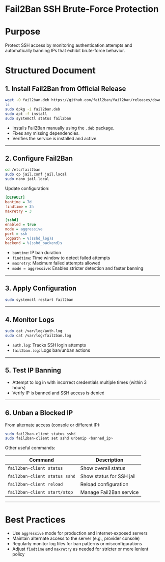 # Fail2Ban SSH Brute-Force Protection

# Purpose

Protect SSH access by monitoring authentication attempts and automatically banning IPs that exhibit brute-force behavior.

# Structured Document

## 1. Install Fail2Ban from Official Release

```bash
wget -O fail2ban.deb https://github.com/fail2ban/fail2ban/releases/download/1.1.0/fail2ban_1.1.0-1.upstream1_all.deb
ls
sudo dpkg -i fail2ban.deb
sudo apt -f install
sudo systemctl status fail2ban
```

* Installs Fail2Ban manually using the `.deb` package.
* Fixes any missing dependencies.
* Verifies the service is installed and active.

---

## 2. Configure Fail2Ban

```bash
cd /etc/fail2ban
sudo cp jail.conf jail.local
sudo nano jail.local
```

Update configuration:

```ini
[DEFAULT]
bantime = 7d
findtime = 3h
maxretry = 3

[sshd]
enabled = true
mode = aggressive
port = ssh
logpath = %(sshd_log)s
backend = %(sshd_backend)s
```

* `bantime`: IP ban duration
* `findtime`: Time window to detect failed attempts
* `maxretry`: Maximum failed attempts allowed
* `mode = aggressive`: Enables stricter detection and faster banning

---

## 3. Apply Configuration

```bash
sudo systemctl restart fail2ban
```

---

## 4. Monitor Logs

```bash
sudo cat /var/log/auth.log
sudo cat /var/log/fail2ban.log
```

* `auth.log`: Tracks SSH login attempts
* `fail2ban.log`: Logs ban/unban actions

---

## 5. Test IP Banning

* Attempt to log in with incorrect credentials multiple times (within 3 hours)
* Verify IP is banned and SSH access is denied

---

## 6. Unban a Blocked IP

From alternate access (console or different IP):

```bash
sudo fail2ban-client status sshd
sudo fail2ban-client set sshd unbanip <banned_ip>
```

Other useful commands:

| Command                       | Description              |
| ----------------------------- | ------------------------ |
| `fail2ban-client status`      | Show overall status      |
| `fail2ban-client status sshd` | Show status for SSH jail |
| `fail2ban-client reload`      | Reload configuration     |
| `fail2ban-client start/stop`  | Manage Fail2Ban service  |

---

# Best Practices

* Use `aggressive` mode for production and internet-exposed servers
* Maintain alternate access to the server (e.g., provider console)
* Regularly monitor log files for ban patterns or misconfigurations
* Adjust `findtime` and `maxretry` as needed for stricter or more lenient policy
